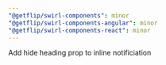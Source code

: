 ```yaml
---
"@getflip/swirl-components": minor
"@getflip/swirl-components-angular": minor
"@getflip/swirl-components-react": minor
---
```


Add hide heading prop to inline notificiation
